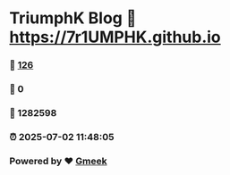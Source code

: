 # TriumphK Blog :link: https://7r1UMPHK.github.io 
### :page_facing_up: [126](https://7r1UMPHK.github.io/tag.html) 
### :speech_balloon: 0 
### :hibiscus: 1282598 
### :alarm_clock: 2025-07-02 11:48:05 
### Powered by :heart: [Gmeek](https://github.com/Meekdai/Gmeek)

